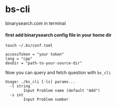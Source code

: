 # bs-cli

binarysearch.com in terminal

#### first add binarysearch config file in your home dir

```
touch ~/.bs/conf.toml

accessToken = "your token"
lang = "cpp"
devDir = "path-to-your-source-dir"
```

Now you can query and fetch question with `bs_cli`
```
Usage: ./bs_cli [-ls] params...
  -l string
        Input Problem name (default "Add")
  -s int
        Input Problem number
```